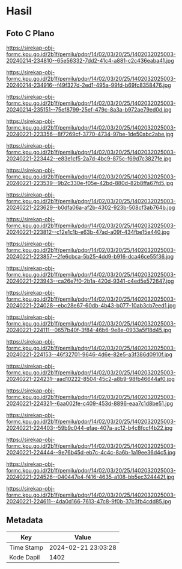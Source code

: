 # Hasil

## Foto C Plano

https://sirekap-obj-formc.kpu.go.id/2b1f/pemilu/pdpr/14/02/03/20/25/1402032025003-20240214-234810--65e56332-7dd2-41c4-a881-c2c436eaba41.jpg

https://sirekap-obj-formc.kpu.go.id/2b1f/pemilu/pdpr/14/02/03/20/25/1402032025003-20240214-234916--f49f327d-2ed1-495a-99fd-b69fc8358476.jpg

https://sirekap-obj-formc.kpu.go.id/2b1f/pemilu/pdpr/14/02/03/20/25/1402032025003-20240214-235151--75ef8799-25ef-479c-8a3a-b972ae79ed0d.jpg

https://sirekap-obj-formc.kpu.go.id/2b1f/pemilu/pdpr/14/02/03/20/25/1402032025003-20240221-223356--8f7269cf-3770-4734-97be-1de50abc2abe.jpg

https://sirekap-obj-formc.kpu.go.id/2b1f/pemilu/pdpr/14/02/03/20/25/1402032025003-20240221-223442--e83e1cf5-2a7d-4bc9-875c-f69d7c3827fe.jpg

https://sirekap-obj-formc.kpu.go.id/2b1f/pemilu/pdpr/14/02/03/20/25/1402032025003-20240221-223539--9b2c330e-f05e-42bd-880d-82b8ffa67fd5.jpg

https://sirekap-obj-formc.kpu.go.id/2b1f/pemilu/pdpr/14/02/03/20/25/1402032025003-20240221-223629--b0dfa06a-af2b-4302-923b-508cf3ab764b.jpg

https://sirekap-obj-formc.kpu.go.id/2b1f/pemilu/pdpr/14/02/03/20/25/1402032025003-20240221-223812--c12e1c1b-e63b-47ad-a09f-434fbe15e440.jpg

https://sirekap-obj-formc.kpu.go.id/2b1f/pemilu/pdpr/14/02/03/20/25/1402032025003-20240221-223857--2fe6cbca-5b25-4dd9-b916-dca46ce55f36.jpg

https://sirekap-obj-formc.kpu.go.id/2b1f/pemilu/pdpr/14/02/03/20/25/1402032025003-20240221-223943--ca26e7f0-2b1a-420d-9341-c4ed5e572647.jpg

https://sirekap-obj-formc.kpu.go.id/2b1f/pemilu/pdpr/14/02/03/20/25/1402032025003-20240221-224028--ebc28e67-60db-4b43-b077-10ab3cb7eed1.jpg

https://sirekap-obj-formc.kpu.go.id/2b1f/pemilu/pdpr/14/02/03/20/25/1402032025003-20240221-224111--0657b40f-3f84-46b6-9e8e-0933a5f18d45.jpg

https://sirekap-obj-formc.kpu.go.id/2b1f/pemilu/pdpr/14/02/03/20/25/1402032025003-20240221-224153--46f32701-9646-4d6e-82e5-a3f386d0910f.jpg

https://sirekap-obj-formc.kpu.go.id/2b1f/pemilu/pdpr/14/02/03/20/25/1402032025003-20240221-224231--aad10222-8504-45c2-a8b9-98fb46644af0.jpg

https://sirekap-obj-formc.kpu.go.id/2b1f/pemilu/pdpr/14/02/03/20/25/1402032025003-20240221-224321--6aa002fe-c409-453d-8896-eaa7c1d8be51.jpg

https://sirekap-obj-formc.kpu.go.id/2b1f/pemilu/pdpr/14/02/03/20/25/1402032025003-20240221-224403--59b9c044-efae-407a-ac12-b4c8fccf4b22.jpg

https://sirekap-obj-formc.kpu.go.id/2b1f/pemilu/pdpr/14/02/03/20/25/1402032025003-20240221-224444--9e76b45d-eb7c-4c4c-8a6b-1a19ee36d4c5.jpg

https://sirekap-obj-formc.kpu.go.id/2b1f/pemilu/pdpr/14/02/03/20/25/1402032025003-20240221-224526--040447e4-f416-4635-a108-bb5ec324442f.jpg

https://sirekap-obj-formc.kpu.go.id/2b1f/pemilu/pdpr/14/02/03/20/25/1402032025003-20240221-224611--4da0d166-7613-47c8-9f0b-37c3fb4cdd85.jpg


## Metadata

| Key        | Value               |
| ---------- | ------------------- |
| Time Stamp | 2024-02-21 23:03:28 |
| Kode Dapil | 1402                |



